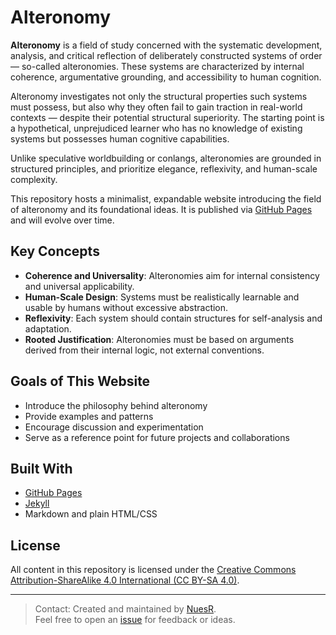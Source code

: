 # Alteronomy

**Alteronomy** is a field of study concerned with the systematic development, analysis, and critical reflection of deliberately constructed systems of order — so-called alteronomies. These systems are characterized by internal coherence, argumentative grounding, and accessibility to human cognition.

Alteronomy investigates not only the structural properties such systems must possess, but also why they often fail to gain traction in real-world contexts — despite their potential structural superiority. The starting point is a hypothetical, unprejudiced learner who has no knowledge of existing systems but possesses human cognitive capabilities.

Unlike speculative worldbuilding or conlangs, alteronomies are grounded in structured principles, and prioritize elegance, reflexivity, and human-scale complexity.

This repository hosts a minimalist, expandable website introducing the field of alteronomy and its foundational ideas. It is published via [GitHub Pages](https://yourusername.github.io/alteronomie-site/) and will evolve over time.

## Key Concepts

- **Coherence and Universality**: Alteronomies aim for internal consistency and universal applicability.
- **Human-Scale Design**: Systems must be realistically learnable and usable by humans without excessive abstraction.
- **Reflexivity**: Each system should contain structures for self-analysis and adaptation.
- **Rooted Justification**: Alteronomies must be based on arguments derived from their internal logic, not external conventions.

## Goals of This Website

- Introduce the philosophy behind alteronomy
- Provide examples and patterns
- Encourage discussion and experimentation
- Serve as a reference point for future projects and collaborations

## Built With

- [GitHub Pages](https://pages.github.com/)
- [Jekyll](https://jekyllrb.com/)
- Markdown and plain HTML/CSS

## License

All content in this repository is licensed under the [Creative Commons Attribution-ShareAlike 4.0 International (CC BY-SA 4.0)](https://creativecommons.org/licenses/by-sa/4.0/).

---

> Contact: Created and maintained by [NuesR](https://github.com/NuesR).  
> Feel free to open an [issue](https://github.com/NuesR/alteronomie-site/issues) for feedback or ideas.
